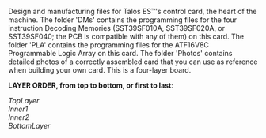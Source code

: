 Design and manufacturing files for Talos ES™'s control card, the heart of the machine. The folder 'DMs' contains the programming files for the four instruction Decoding Memories (SST39SF010A, SST39SF020A, or SST39SF040; the PCB is compatible with any of them) on this card. The folder 'PLA' contains the programming files for the ATF16V8C Programmable Logic Array on this card. The folder 'Photos' contains detailed photos of a correctly assembled card that you can use as reference when building your own card. This is a four-layer board.<br>
<p>
<b>LAYER ORDER, from top to bottom, or first to last</b>:<br>
  <p>
<i>
TopLayer<br>
Inner1<br>
Inner2<br>
BottomLayer
</i>
